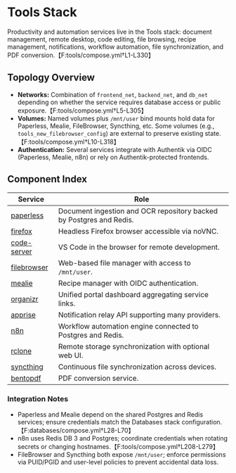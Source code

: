 <!--
title: Tools Stack
description:
published: true
date: 2025-10-19T08:57:42Z
tags:
editor: markdown
-->

# Tools Stack

Productivity and automation services live in the Tools stack: document management, remote desktop, code editing, file browsing, recipe management, notifications, workflow automation, file synchronization, and PDF conversion.【F:tools/compose.yml†L1-L330】

## Topology Overview
- **Networks:** Combination of `frontend_net`, `backend_net`, and `db_net` depending on whether the service requires database access or public exposure.【F:tools/compose.yml†L5-L305】
- **Volumes:** Named volumes plus `/mnt/user` bind mounts hold data for Paperless, Mealie, FileBrowser, Syncthing, etc. Some volumes (e.g., `tools_new_filebrowser_config`) are external to preserve existing state.【F:tools/compose.yml†L10-L318】
- **Authentication:** Several services integrate with Authentik via OIDC (Paperless, Mealie, n8n) or rely on Authentik-protected frontends.

## Component Index

| Service | Role |
| --- | --- |
| [paperless](paperless.md) | Document ingestion and OCR repository backed by Postgres and Redis. |
| [firefox](firefox.md) | Headless Firefox browser accessible via noVNC. |
| [code-server](code-server.md) | VS Code in the browser for remote development. |
| [filebrowser](filebrowser.md) | Web-based file manager with access to `/mnt/user`. |
| [mealie](mealie.md) | Recipe manager with OIDC authentication. |
| [organizr](organizr.md) | Unified portal dashboard aggregating service links. |
| [apprise](apprise.md) | Notification relay API supporting many providers. |
| [n8n](n8n.md) | Workflow automation engine connected to Postgres and Redis. |
| [rclone](rclone.md) | Remote storage synchronization with optional web UI. |
| [syncthing](syncthing.md) | Continuous file synchronization across devices. |
| [bentopdf](bentopdf.md) | PDF conversion service. |

### Integration Notes
- Paperless and Mealie depend on the shared Postgres and Redis services; ensure credentials match the Databases stack configuration.【F:databases/compose.yml†L28-L70】
- n8n uses Redis DB 3 and Postgres; coordinate credentials when rotating secrets or changing hostnames.【F:tools/compose.yml†L208-L279】
- FileBrowser and Syncthing both expose `/mnt/user`; enforce permissions via PUID/PGID and user-level policies to prevent accidental data loss.
